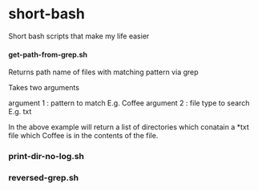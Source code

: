 # short-bash

Short bash scripts that make my life easier

#### get-path-from-grep.sh

Returns path name of files with matching pattern via grep

Takes two arguments

argument 1 : pattern to match     E.g. Coffee
argument 2 : file type to search  E.g. txt

In the above example will return a list of directories which conatain a *txt file which Coffee is in the contents of the file.

### print-dir-no-log.sh

### reversed-grep.sh

